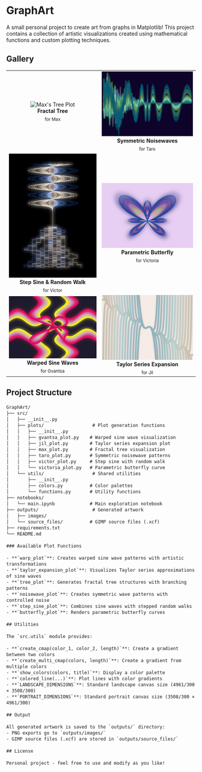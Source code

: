 # GraphArt

A small personal project to create art from graphs in Matplotlib! This project contains a collection of artistic visualizations created using mathematical functions and custom plotting techniques.

## Gallery

<table>
  <tr>
    <td align="center">
      <img src="outputs/03_finished_works/max_plot_with_glow.png" width="350" alt="Max's Tree Plot"/><br/>
      <b>Fractal Tree</b><br/>
      <sub>for Max</sub>
    </td>
    <td align="center">
      <img src="outputs/03_finished_works/taro_plot.png" width="350" alt="Taro's Noisewave Plot"/><br/>
      <b>Symmetric Noisewaves</b><br/>
      <sub>for Taro</sub>
    </td>
  </tr>
  <tr>
    <td align="center">
      <img src="outputs/03_finished_works/victor_plot_with_glow.png" width="350" alt="Victor's Step Sine Plot"/><br/>
      <b>Step Sine & Random Walk</b><br/>
      <sub>for Victor</sub>
    </td>
    <td align="center">
      <img src="outputs/03_finished_works/victoria_plot_with_glow.png" width="350" alt="Victoria's Butterfly Plot"/><br/>
      <b>Parametric Butterfly</b><br/>
      <sub>for Victoria</sub>
    </td>
  </tr>
  <tr>
    <td align="center">
      <img src="outputs/03_finished_works/gvantsa_plot_with_glow.png" width="350" alt="Gvantsa's Warp Plot"/><br/>
      <b>Warped Sine Waves</b><br/>
      <sub>for Gvantsa</sub>
    </td>
    <td align="center">
      <img src="outputs/03_finished_works/jil_plot_with_glow.png" width="350" alt="Jil's Taylor Series Plot"/><br/>
      <b>Taylor Series Expansion</b><br/>
      <sub>for Jil</sub>
    </td>
  </tr>
</table>

## Project Structure

```
GraphArt/
├── src/
│   ├── __init__.py
│   ├── plots/                  # Plot generation functions
│   │   ├── __init__.py
│   │   ├── gvantsa_plot.py    # Warped sine wave visualization
│   │   ├── jil_plot.py        # Taylor series expansion plot
│   │   ├── max_plot.py        # Fractal tree visualization
│   │   ├── taro_plot.py       # Symmetric noisewave patterns
│   │   ├── victor_plot.py     # Step sine with random walk
│   │   └── victoria_plot.py   # Parametric butterfly curve
│   └── utils/                  # Shared utilities
│       ├── __init__.py
│       ├── colors.py          # Color palettes
│       └── functions.py       # Utility functions
├── notebooks/
│   └── main.ipynb             # Main exploration notebook
├── outputs/                    # Generated artwork
│   ├── images/
│   └── source_files/          # GIMP source files (.xcf)
├── requirements.txt
└── README.md

### Available Plot Functions

- **`warp_plot`**: Creates warped sine wave patterns with artistic transformations
- **`taylor_expansion_plot`**: Visualizes Taylor series approximations of sine waves
- **`tree_plot`**: Generates fractal tree structures with branching patterns
- **`noisewave_plot`**: Creates symmetric wave patterns with controlled noise
- **`step_sine_plot`**: Combines sine waves with stepped random walks
- **`butterfly_plot`**: Renders parametric butterfly curves

## Utilities

The `src.utils` module provides:

- **`create_cmap(color_1, color_2, length)`**: Create a gradient between two colors
- **`create_multi_cmap(colors, length)`**: Create a gradient from multiple colors
- **`show_colors(colors, title)`**: Display a color palette
- **`colored_line(...)`**: Plot lines with color gradients
- **`LANDSCAPE_DIMENSIONS`**: Standard landscape canvas size (4961/300 × 3508/300)
- **`PORTRAIT_DIMENSIONS`**: Standard portrait canvas size (3508/300 × 4961/300)

## Output

All generated artwork is saved to the `outputs/` directory:
- PNG exports go to `outputs/images/`
- GIMP source files (.xcf) are stored in `outputs/source_files/`

## License

Personal project - feel free to use and modify as you like!
 
